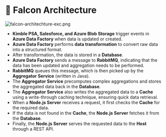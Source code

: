 # 🚀 Falcon Architecture


![falcon-architechture-exc.png](https://prod-files-secure.s3.us-west-2.amazonaws.com/2218d451-9074-449a-9e14-4ae157871206/1c5c9930-f6f6-4a85-9a15-81a64569ec14/falcon-architechture-exc.png?X-Amz-Algorithm=AWS4-HMAC-SHA256&X-Amz-Content-Sha256=UNSIGNED-PAYLOAD&X-Amz-Credential=ASIAZI2LB4666HMFER4C%2F20250217%2Fus-west-2%2Fs3%2Faws4_request&X-Amz-Date=20250217T005318Z&X-Amz-Expires=3600&X-Amz-Security-Token=IQoJb3JpZ2luX2VjEEAaCXVzLXdlc3QtMiJGMEQCIBIrCbTWo%2BEJ1k7fFW2IfVe8Bx2ZnAcRGddTfrtKSro1AiAIDpRxspndckvAF%2BGQB2IjH9hLEN%2BOMPBD%2FRUgwTIUBCr%2FAwhpEAAaDDYzNzQyMzE4MzgwNSIM%2FLOg9s8IB1M8r84VKtwDwoFdOVmmQYxVa2aMgStjIQJ5R96cb5O3JLERH%2F9k%2Fm56qGNJCk25aYtpDO1xJH5s7fvoLJqYUXD4mEAQu%2BrxLXXospmKytp0cZ2chbOhE%2FXQbRXpIz7lkMZrtKU0qqcWdpLZj9eZuL3iggEgi%2BvRFU75LaErQbYc%2BQjGF4kqTTt45dy08r%2F8kkAnqO7U2f7KlnmQJoNzvPFA%2B4GlBqsP2bvMPiDoLzZZbn7ttZ7GEd5pPBr3FuQhN0uEmPoIl8Ei9IN%2BlKWT8yAUgHH4EVh%2B5M9L7H5TAwOaQn50b%2BP1ycyvqv0iqPBIHlcWlAQ518fxOJtEwGOxjURb1c34%2FQwuvs04ag08Wd3uxDbF9WjXnueqOXn1Tpz7qBnrTVzfXoxcUGq7QYouyuhv0hkvZwSL%2Bhy%2Fp9IRsVaskp8yI9cRTrZ5fm92if3p3z6z%2Bn2pkQ0w0w6a6Ubo%2BTGYfbOP4I2YWEuJpMPvDvUZkzMV9LDJispojmgflNxCrVYnGlRWOCGRB8bVRdjgCLq%2FEGg4fx8X%2FdEi5GW4aIrqVdelVLkHA6OvsHJHUyK3ABW5ecUpdNFQkzO%2FvxHMqBkxIExX3VQDWxRbed11aX9VaeErJem6P4dPz91vPNUbSClI3xIwmP7JvQY6pgF%2B%2FnMdoTLvI3R6LhrqzBFYv%2BZzbKmrCPY%2BArLISv%2F0vdMmUP%2BzntTV9il6ykfVC33LX29sM0ivxkjRcz94JM%2FpQMF7yey1iCAEsquwJirG3rSbuRSa3c1rn5U6xCYoEjnnIYgOkMskgxG%2BPZLsk8gwAT8mJiFNPG1hn2kAjTjzlLgXPFmUnjuo0xCMTtfxJjTfXvAuMfh0W3eRFto%2FJX0CvQ%2FSoYQ3&X-Amz-Signature=d5e214b9ca6941fd0f5409fb838922775b51b29a91e1afbc0cb064ebdf1f831e&X-Amz-SignedHeaders=host&x-id=GetObject)

- **Kimble PSA, Salesforce, and Azure Blob Storage** trigger events in **Azure Data Factory** when data is updated or created.
- **Azure Data Factory** performs **data transformation** to convert raw data into a structured format.
- After transformation, the data is stored in a **Database**.
- **Azure Data Factory** sends a message to **RabbitMQ**, indicating that the data has been updated and aggregation needs to be performed.
- **RabbitMQ** queues this message, which is then picked up by the **Aggregator Service** (written in Java).
- The **Aggregator Service** precomputes complex aggregations and stores the aggregated data back in the **Database**.
- The **Aggregator Service** also writes the aggregated data to a **Cache** using a write-through caching technique, ensuring quick data retrieval.
- When a **Node.js Server** receives a request, it first checks the **Cache** for the required data.
- If the data is not found in the **Cache**, the **Node.js Server** fetches it from the **Database**.
- Finally, the **Node.js Server** serves the requested data to the **Host** through a REST API.
